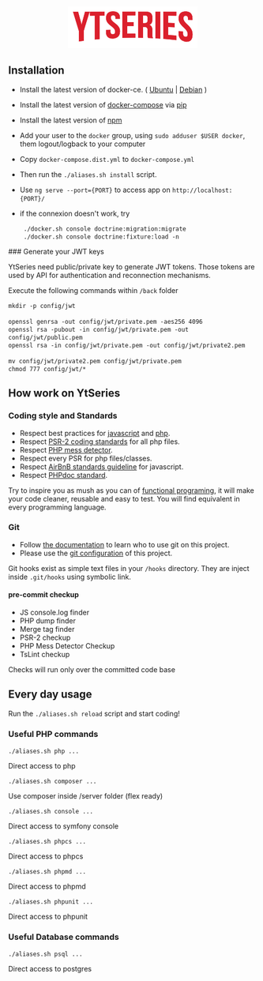 <p align="center">
    <img src="front/src/assets/logo.png">
</p>

## Installation

  - Install the latest version of docker-ce. ( [Ubuntu](https://docs.docker.com/install/linux/docker-ce/ubuntu/) | [Debian](https://docs.docker.com/install/linux/docker-ce/debian/) )
  - Install the latest version of [docker-compose](https://docs.docker.com/compose/install/#install-compose) via [pip](https://pypi.org/project/pip/)
  - Install the latest version of [npm](https://www.digitalocean.com/community/tutorials/how-to-install-node-js-on-ubuntu-18-04)
  - Add your user to the `docker` group, using `sudo adduser $USER docker`, them logout/logback to your computer
  - Copy `docker-compose.dist.yml` to `docker-compose.yml`
  - Then run the `./aliases.sh install` script.
  - Use `ng serve --port={PORT}` to access app on `http://localhost:{PORT}/`
  - if the connexion doesn't work, try
 
         ./docker.sh console doctrine:migration:migrate
         ./docker.sh console doctrine:fixture:load -n

### Generate your JWT keys

YtSeries need public/private key to generate JWT tokens. 
Those tokens are used by API for authentication and reconnection mechanisms.

Execute the following commands within `/back` folder

    mkdir -p config/jwt
    
    openssl genrsa -out config/jwt/private.pem -aes256 4096
    openssl rsa -pubout -in config/jwt/private.pem -out config/jwt/public.pem
    openssl rsa -in config/jwt/private.pem -out config/jwt/private2.pem
    
    mv config/jwt/private2.pem config/jwt/private.pem
    chmod 777 config/jwt/*

## How work on YtSeries

### Coding style and Standards

- Respect best practices for [javascript](https://github.com/ryanmcdermott/clean-code-javascript) and [php](https://github.com/jupeter/clean-code-php/blob/master/README.md).
- Respect [PSR-2 coding standards](documentation/PSR/PSR-2-coding-style-guide.md) for all php files.
- Respect [PHP mess detector](https://phpmd.org/rules/index.html).
- Respect every PSR for php files/classes.
- Respect [AirBnB standards guideline](https://github.com/airbnb/javascript) for javascript.
- Respect [PHPdoc standard](documentation/phpdoc.md).

Try to inspire you as mush as you can of [functional programing](https://www.youtube.com/watch?v=BMUiFMZr7vk&list=PL0zVEGEvSaeEd9hlmCXrk5yUyqUag-n84), it will make your code cleaner, reusable and easy to test. 
You will find equivalent in every programming language.

### Git

 - Follow [the documentation](documentation/who-to-git.md) to learn who to use git on this project.
 - Please use the [git configuration](documentation/git-config.md) of this project.

Git hooks exist as simple text files in your `/hooks` directory.
They are inject inside `.git/hooks` using symbolic link.

#### pre-commit checkup


- JS console.log finder
- PHP dump finder
- Merge tag finder
- PSR-2 checkup
- PHP Mess Detector Checkup
- TsLint checkup

Checks will run only over the committed code base

## Every day usage

Run the `./aliases.sh reload` script and start coding!
 
### Useful PHP commands 

    ./aliases.sh php ...
Direct access to php

    ./aliases.sh composer ...
Use composer inside /server folder (flex ready)

    ./aliases.sh console ...
Direct access to symfony console

    ./aliases.sh phpcs ...
Direct access to phpcs

    ./aliases.sh phpmd ...
Direct access to phpmd

    ./aliases.sh phpunit ...
Direct access to phpunit

### Useful Database commands 

    ./aliases.sh psql ...
Direct access to postgres
